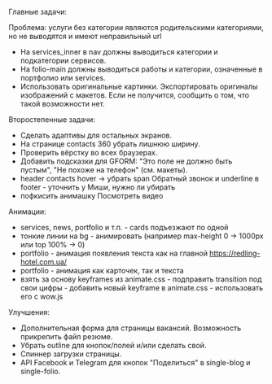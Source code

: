 Главные задачи:

Проблема: услуги без категории являются родительскими категориями, но не выводятся и имеют неправильный url
- На services_inner в nav должны выводиться категории и подкатегории сервисов.
- На folio-main должны выводиться работы и категории, означенные в портфолио или services.
- Использовать оригинальные картинки. Экспортировать оригиналы изображений с макетов. Если не получится, сообщить о том, что такой возможности нет.

Второстепенные задачи:
- Сделать адаптивы для остальных экранов.
- На странице contacts 360 убрать лишнюю ширину.
- Проверить вёрстку во всех браузерах.
- Добавить подсказки для GFORM: "Это поле не должно быть пустым", "Не похоже на телефон" (см. макеты).
- header contacts hover -> убрать span Обратный звонок и underline в footer - уточнить у Миши, нужно ли убирать
- пофкисить анимашку Посмотреть видео

Анимации:
- services, news, portfolio и т.п. - cards подъезжают по одной
- тонкие линии на bg - анимировать (например max-height 0 -> 1000px или top 100% -> 0)
- portfolio - анимация появления текста как на главной https://redling-hotel.com.ua/
- portfolio - анимация как карточек, так и текста
- взять за основу keyframes из animate.css - подправить transition под свои цифры - добавить новый keyframe в animate.css - использовать его с wow.js

Улучшения:
- Дополнительная форма для страницы вакансий. Возможность прикрепить файл резюме.
- Убрать outline для кнопок/полей и/или сделать свой.
- Спиннер загрузки страницы.
- API Facebook и Telegram для кнопок "Поделиться" в single-blog и single-folio.